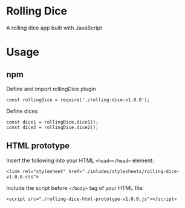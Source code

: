 # Rolling Dice
A rolling dice app built with JavaScript

# Usage

## npm

Define and import rollingDice plugin
```
const rollingDice = require('./rolling-dice-v1.0.0');
```
Define dices
```
const dice1 = rollingDice.dice1();
const dice2 = rollingDice.dice2();
```


## HTML prototype

Insert the following into your HTML `<head></head>` element:
```
<link rel="stylesheet" href="./inludes/stylesheets/rolling-dice-v1.0.0.css">
```

Include the script before `</body>` tag of your HTML file:
```
<script src="./rolling-dice-html-prototype-v1.0.0.js"></script>
```

